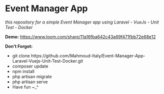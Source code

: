 # Event Manager App

<i>this repository for a simple Event Manager app using Laravel - VueJs - Unit Test - Docker</i>

<b>Demo:</b> 
https://www.loom.com/share/11a16fba642c43a69f471fbb72e68e12

  
<b>Don't Forgot:</b> 
<ul>
<li> git clone https://github.com/Mahmoud-Italy/Event-Manager-App-Laravel-Vuejs-Unit-Test-Docker.git</li>
<li> composer update</li>
<li> npm install</li>
<li> php artisan migrate</li> 
<li> php artisan serve</li>
<li> Have fun ~_^ </li> 
</ul>

